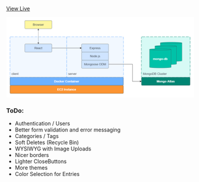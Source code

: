 
<a href="http://www.neologic.ca/">View Live</a>

![neologic architecture](https://github.com/tysongf/neologic-blog/blob/master/_plan/neologic-architecture.png?raw=true)

### ToDo:

-  Authentication / Users
-  Better form validation and error messaging
-  Categories / Tags
-  Soft Deletes (Recycle Bin)
-  WYSIWYG with Image Uploads
-  Nicer borders
-  Lighter CloseButtons
-  More themes
-  Color Selection for Entries
